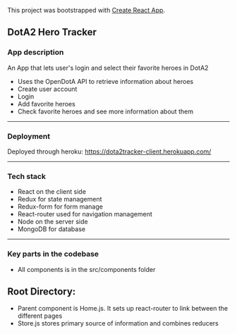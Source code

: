 This project was bootstrapped with [Create React App](https://github.com/facebook/create-react-app).

## DotA2 Hero Tracker

### App description

An App that lets user's login and select their favorite heroes in DotA2
* Uses the OpenDotA API to retrieve information about heroes
* Create user account
* Login
* Add favorite heroes
* Check favorite heroes and see more information about them
- - - 

### Deployment

Deployed through heroku:
https://dota2tracker-client.herokuapp.com/
- - - 

### Tech stack

* React on the client side
* Redux for state management
* Redux-form for form manage
* React-router used for navigation management
* Node on the server side
* MongoDB for database
- - - 
### Key parts in the codebase
* All components is in the src/components folder
## Root Directory: 
* Parent component is Home.js. It sets up react-router to link between the different pages
* Store.js stores primary source of information and combines reducers

